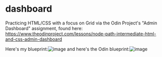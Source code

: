 # dashboard
Practicing HTML/CSS with a focus on Grid via the Odin Project's "Admin Dashboard" assignment, found here: https://www.theodinproject.com/lessons/node-path-intermediate-html-and-css-admin-dashboard

Here's my blueprint:![image](https://github.com/TeddyFrye/dashboard/assets/10442975/e86882e6-5047-4bf2-85ad-6ca8196e963f)
and here's the Odin blueprint:![image](https://cdn.statically.io/gh/TheOdinProject/curriculum/43cc6ab69fdfbef40d431a65677d2144668930ac/intermediate_html_css/grid/project_admin_dashboard/imgs/dashboard-project.png)
